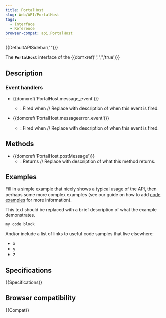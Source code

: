 ```yaml
---
title: PortalHost
slug: Web/API/PortalHost
tags:
  - Interface
  - Reference
browser-compat: api.PortalHost
---
```

{{DefaultAPISidebar("")}}

The **`PortalHost`** interface of the {{domxref('','','','true')}} 

## Description

 



### Event handlers

- {{domxref('PortalHost.message_event')}}
  - : Fired when // Replace with description of when this event is fired.

- {{domxref('PortalHost.messageerror_event')}}
  - : Fired when // Replace with description of when this event is fired.

## Methods

- {{domxref('PortalHost.postMessage')}}
  - : Returns // Replace with description of what this method returns.

## Examples

Fill in a simple example that nicely shows a typical usage of the API, then perhaps some more complex examples (see our guide on how to add [code examples](/en-US/docs/MDN/Contribute/Structures/Code_examples) for more information).

This text should be replaced with a brief description of what the example demonstrates.

```js
my code block
```

And/or include a list of links to useful code samples that live elsewhere:

*   x
*   y
*   z

## Specifications

{{Specifications}}

## Browser compatibility

{{Compat}}

